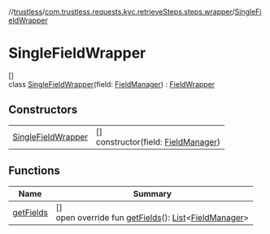 //[trustless](../../../index.md)/[com.trustless.requests.kyc.retrieveSteps.steps.wrapper](../index.md)/[SingleFieldWrapper](index.md)

# SingleFieldWrapper

[]\
class [SingleFieldWrapper](index.md)(field: [FieldManager](../-field-manager/index.md)) : [FieldWrapper](../-field-wrapper/index.md)

## Constructors

| | |
|---|---|
| [SingleFieldWrapper](-single-field-wrapper.md) | []<br>constructor(field: [FieldManager](../-field-manager/index.md)) |

## Functions

| Name | Summary |
|---|---|
| [getFields](get-fields.md) | []<br>open override fun [getFields](get-fields.md)(): [List](https://kotlinlang.org/api/latest/jvm/stdlib/kotlin.collections/-list/index.html)&lt;[FieldManager](../-field-manager/index.md)&gt; |
